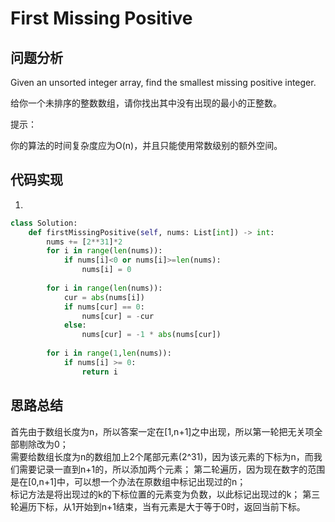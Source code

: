 #   First Missing Positive

## 问题分析

Given an unsorted integer array, find the smallest missing positive integer.

给你一个未排序的整数数组，请你找出其中没有出现的最小的正整数。

提示：

你的算法的时间复杂度应为O(n)，并且只能使用常数级别的额外空间。

## 代码实现

1.
```python
class Solution:
    def firstMissingPositive(self, nums: List[int]) -> int:
        nums += [2**31]*2
        for i in range(len(nums)):
            if nums[i]<0 or nums[i]>=len(nums):
                nums[i] = 0
        
        for i in range(len(nums)):
            cur = abs(nums[i])
            if nums[cur] == 0:
                nums[cur] = -cur
            else:
                nums[cur] = -1 * abs(nums[cur])
        
        for i in range(1,len(nums)):
            if nums[i] >= 0:
                return i
```


## 思路总结

首先由于数组长度为n，所以答案一定在[1,n+1]之中出现，所以第一轮把无关项全部剔除改为0；  
需要给数组长度为n的数组加上2个尾部元素(2^31)，因为该元素的下标为n，而我们需要记录一直到n+1的，所以添加两个元素； 
第二轮遍历，因为现在数字的范围是在[0,n+1]中，可以想一个办法在原数组中标记出现过的n；  
标记方法是将出现过的k的下标位置的元素变为负数，以此标记出现过的k； 
第三轮遍历下标，从1开始到n+1结束，当有元素是大于等于0时，返回当前下标。

